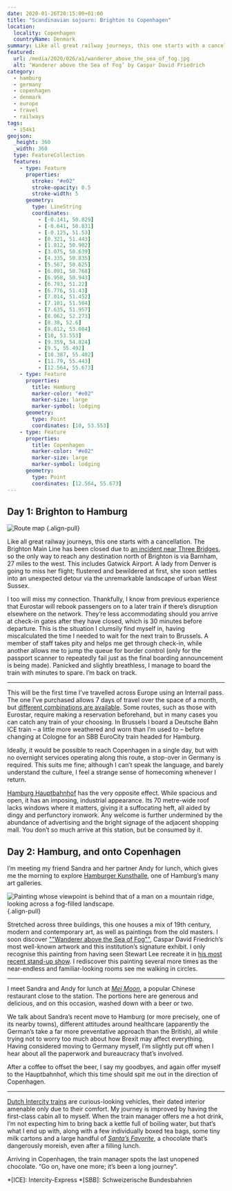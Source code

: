```yaml
---
date: 2020-01-26T20:15:00+01:00
title: "Scandinavian sojourn: Brighton to Copenhagen"
location:
  locality: Copenhagen
  countryName: Denmark
summary: Like all great railway journeys, this one starts with a cancellation.
featured:
  url: /media/2020/026/a1/wanderer_above_the_sea_of_fog.jpg
  alt: ‘Wanderer above the Sea of Fog’ by Caspar David Friedrich
category:
  - hamburg
  - germany
  - copenhagen
  - denmark
  - europe
  - travel
  - railways
tags:
  - i54k1
geojson:
  _height: 360
  _width: 360
  type: FeatureCollection
  features:
    - type: Feature
      properties:
        stroke: "#e02"
        stroke-opacity: 0.5
        stroke-width: 5
      geometry:
        type: LineString
        coordinates:
          - [-0.141, 50.829]
          - [-0.641, 50.831]
          - [-0.125, 51.53]
          - [0.321, 51.443]
          - [1.812, 50.902]
          - [3.075, 50.639]
          - [4.335, 50.835]
          - [5.567, 50.625]
          - [6.091, 50.768]
          - [6.958, 50.943]
          - [6.793, 51.22]
          - [6.776, 51.43]
          - [7.014, 51.452]
          - [7.101, 51.504]
          - [7.635, 51.957]
          - [8.062, 52.273]
          - [8.38, 52.6]
          - [8.812, 53.084]
          - [10, 53.553]
          - [9.359, 54.824]
          - [9.5, 55.492]
          - [10.387, 55.402]
          - [11.79, 55.443]
          - [12.564, 55.673]
    - type: Feature
      properties:
        title: Hamburg
        marker-color: "#e02"
        marker-size: large
        marker-symbol: lodging
      geometry:
        type: Point
        coordinates: [10, 53.553]
    - type: Feature
      properties:
        title: Copenhagen
        marker-color: "#e02"
        marker-size: large
        marker-symbol: lodging
      geometry:
        type: Point
        coordinates: [12.564, 55.673]
---
```


## Day 1: Brighton to Hamburg

![Route map](/media/2020/026/a1/route_map.png "Brighton to Copenhagen via Hamburg.")
{.align-pull}

Like all great railway journeys, this one starts with a cancellation. The Brighton Main Line has been closed due to [an incident near Three Bridges][1], so the only way to reach any destination north of Brighton is via Barnham, 27 miles to the west. This includes Gatwick Airport. A lady from Denver is going to miss her flight; flustered and bewildered at first, she soon settles into an unexpected detour via the unremarkable landscape of urban West Sussex.

I too will miss my connection. Thankfully, I know from previous experience that Eurostar will rebook passengers on to a later train if there’s disruption elsewhere on the network. They’re less accommodating should you arrive at check-in gates after they have closed, which is 30 minutes before departure. This is the situation I clumsily find myself in, having miscalculated the time I needed to wait for the next train to Brussels. A member of staff takes pity and helps me get through check-in, while another allows me to jump the queue for border control (only for the passport scanner to repeatedly fail just as the final boarding announcement is being made). Panicked and slightly breathless, I manage to board the train with minutes to spare. I’m back on track.

---

This will be the first time I’ve travelled across Europe using an Interrail pass. The one I’ve purchased allows 7 days of travel over the space of a month, but [different combinations are available][2]. Some routes, such as those with Eurostar, require making a reservation beforehand, but in many cases you can catch any train of your choosing. In Brussels I board a Deutsche Bahn ICE train – a little more weathered and worn than I’m used to – before changing at Cologne for an SBB EuroCity train headed for Hamburg.

Ideally, it would be possible to reach Copenhagen in a single day, but with no overnight services operating along this route, a stop-over in Germany is required. This suits me fine; although I can’t speak the language, and barely understand the culture, I feel a strange sense of homecoming whenever I return.

[Hamburg Hauptbahnhof][3] has the very opposite effect. While spacious and open, it has an imposing, industrial appearance. Its 70 metre-wide roof lacks windows where it matters, giving it a suffocating heft, all aided by dingy and perfunctory ironwork. Any welcome is further undermined by the abundance of advertising and the bright signage of the adjacent shopping mall. You don’t so much arrive at this station, but be consumed by it.

## Day 2: Hamburg, and onto Copenhagen

I’m meeting my friend Sandra and her partner Andy for lunch, which gives me the morning to explore [Hamburger Kunsthalle][4], one of Hamburg’s many art galleries.

![Painting whose viewpoint is behind that of a man on a mountain ridge, looking across a fog-filled landscape.](/media/2020/026/a1/wanderer_above_the_sea_of_fog.jpg "Wanderer above the Sea of Fog. Caspar David Friedrich, 1818.")
{.align-pull}

Stretched across three buildings, this one houses a mix of 19th century, modern and contemporary art, as well as paintings from the old masters. I soon discover [""Wanderer above the Sea of Fog""][5], Caspar David Friedrich’s most well-known artwork and this institution’s signature exhibit. I only recognise this painting from having seen Stewart Lee recreate it in [his most recent stand-up show][6]. I rediscover this painting several more times as the near-endless and familiar-looking rooms see me walking in circles.

---

I meet Sandra and Andy for lunch at [_Mei Moon_][7], a popular Chinese restaurant close to the station. The portions here are generous and delicious, and on this occasion, washed down with a beer or two.

We talk about Sandra’s recent move to Hamburg (or more precisely, one of its nearby towns), different attitudes around healthcare (apparently the German’s take a far more preventative approach than the British), all while trying not to worry too much about how Brexit may affect everything. Having considered moving to Germany myself, I’m slightly put off when I hear about all the paperwork and bureaucracy that’s involved.

After a coffee to offset the beer, I say my goodbyes, and again offer myself to the Hauptbahnhof, which this time should spit me out in the direction of Copenhagen.

---

[Dutch Intercity trains][8] are curious-looking vehicles, their dated interior amenable only due to their comfort. My journey is improved by having the first-class cabin all to myself. When the train manager offers me a hot drink, I’m not expecting him to bring back a kettle full of boiling water, but that’s what I end up with, along with a few individually boxed tea bags, some tiny milk cartons and a large handful of [_Santa’s Favorite_][9], a chocolate that’s dangerously moreish, even after a filling lunch.

Arriving in Copenhagen, the train manager spots the last unopened chocolate. “Go on, have one more; it’s been a long journey”.

[1]: https://twitter.com/GatwickExpress/status/1220630996774723585
[2]: https://www.interrail.eu/en/interrail-passes
[3]: https://en.wikipedia.org/wiki/Hamburg_Hauptbahnhof
[4]: https://www.hamburger-kunsthalle.de/en
[5]: https://en.wikipedia.org/wiki/Wanderer_above_the_Sea_of_Fog
[6]: https://www.stewartlee.co.uk/content-provider/
[7]: http://www.meimoon.de
[8]: https://en.wikipedia.org/wiki/IC3
[9]: https://simplychocolate.dk/santasfavorite/

*[ICE]: Intercity-Express
*[SBB]: Schweizerische Bundesbahnen
